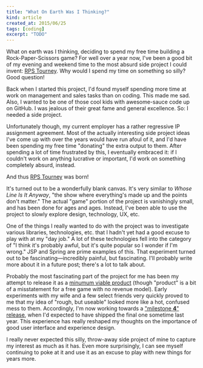 ```yaml
--- 
title: "What On Earth Was I Thinking?"
kind: article
created_at: 2015/06/25
tags: [coding]
excerpt: "TODO"
---
```


What on earth was I thinking, deciding to spend my free time building a Rock-Paper-Scissors game? For well over a year now, I've been a good bit of my evening and weekend time to the most absurd side project I could invent: [RPS Tourney](https://github.com/karlmdavis/rps-tourney). Why would I spend my time on something so silly? Good question!

Back when I started this project, I'd found myself spending more time at work on management and sales tasks than on coding. This made me sad. Also, I wanted to be one of those cool kids with awesome-sauce code up on GitHub. I was jealous of their great fame and general excellence. So: I needed a side project.

Unfortunately though, my current employer has a rather regressive IP assignment agreement. Most of the actually interesting side project ideas I've come up with over the years would have run afoul of it, and I'd have been spending my free time "donating" the extra output to them. After spending a lot of time frustrated by this, I eventually embraced it: if I couldn't work on anything lucrative or important, I'd work on something completely absurd, instead.

And thus [RPS Tourney](https://github.com/karlmdavis/rps-tourney) was born!

It's turned out to be a wonderfully blank canvas. It's very similar to *Whose Line Is It Anyway*, "the show where everything's made up and the points don't matter." The actual "game" portion of the project is vanishingly small, and has been done for ages and ages. Instead, I've been able to use the project to slowly explore design, technology, UX, etc.

One of the things I really wanted to do with the project was to investigate various libraries, technologies, etc. that I hadn't yet had a good excuse to play with at my "day job." A lot of these technologies fell into the category of "I think it's probably awful, but it's quite popular so I wonder if I'm wrong." JSP and Spring are prime examples of this. That experiment turned out to be fascinating—incredibly painful, but fascinating. I'll probably write more about it in a future post; there's a lot to talk about.

Probably the most fascinating part of the project for me has been my attempt to release it as a [minumum viable product](https://en.wikipedia.org/wiki/Minimum_viable_product) (though "product" is a bit of a misstatement for a free game with no revenue model). Early experiments with my wife and a few select friends very quickly proved to me that my idea of "rough, but useable" looked more like a hot, confused mess to them. Accordingly, I'm now working towards a ["milestone **4**" release](https://github.com/karlmdavis/rps-tourney/issues?utf8=%E2%9C%93&q=milestone%3A2.0.0-milestone.4+), when I'd expected to have shipped the final one sometime last year. This experience has really reshaped my thoughts on the importance of good user interface and experience design.

I really never expected this silly, throw-away side project of mine to capture my interest as much as it has. Even more surprisingly, I can see myself continuing to poke at it and use it as an excuse to play with new things for years more.

```

```
